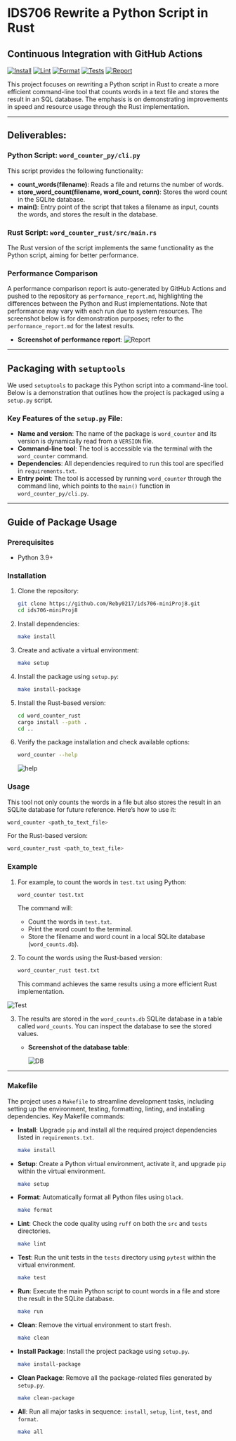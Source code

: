 # IDS706 Rewrite a Python Script in Rust

## Continuous Integration with GitHub Actions
[![Install](https://github.com/Reby0217/ids706-miniProj8/actions/workflows/install.yml/badge.svg)](https://github.com/Reby0217/ids706-miniProj8/actions/workflows/install.yml)
[![Lint](https://github.com/Reby0217/ids706-miniProj8/actions/workflows/lint.yml/badge.svg)](https://github.com/Reby0217/ids706-miniProj8/actions/workflows/lint.yml)
[![Format](https://github.com/Reby0217/ids706-miniProj8/actions/workflows/format.yml/badge.svg)](https://github.com/Reby0217/ids706-miniProj8/actions/workflows/format.yml)
[![Tests](https://github.com/Reby0217/ids706-miniProj8/actions/workflows/test.yml/badge.svg)](https://github.com/Reby0217/ids706-miniProj8/actions/workflows/test.yml)
[![Report](https://github.com/Reby0217/ids706-miniProj8/actions/workflows/report.yml/badge.svg)](https://github.com/Reby0217/ids706-miniProj8/actions/workflows/report.yml)


This project focuses on rewriting a Python script in Rust to create a more efficient command-line tool that counts words in a text file and stores the result in an SQL database. The emphasis is on demonstrating improvements in speed and resource usage through the Rust implementation. 

---

## Deliverables:

### Python Script: `word_counter_py/cli.py`

This script provides the following functionality:

- **count_words(filename)**: Reads a file and returns the number of words.
- **store_word_count(filename, word_count, conn)**: Stores the word count in the SQLite database.
- **main()**: Entry point of the script that takes a filename as input, counts the words, and stores the result in the database.

### Rust Script: `word_counter_rust/src/main.rs`

The Rust version of the script implements the same functionality as the Python script, aiming for better performance.


### Performance Comparison

A performance comparison report is auto-generated by GitHub Actions and pushed to the repository as `performance_report.md`, highlighting the differences between the Python and Rust implementations. Note that performance may vary with each run due to system resources. The screenshot below is for demonstration purposes; refer to the `performance_report.md` for the latest results.

  - **Screenshot of performance report**:
    ![Report](screenshots/report.png)

---

## Packaging with `setuptools`

We used `setuptools` to package this Python script into a command-line tool. Below is a demonstration that outlines how the project is packaged using a `setup.py` script.

### Key Features of the `setup.py` File:
- **Name and version**: The name of the package is `word_counter` and its version is dynamically read from a `VERSION` file.
- **Command-line tool**: The tool is accessible via the terminal with the `word_counter` command.
- **Dependencies**: All dependencies required to run this tool are specified in `requirements.txt`.
- **Entry point**: The tool is accessed by running `word_counter` through the command line, which points to the `main()` function in `word_counter_py/cli.py`.

---

## Guide of Package Usage

### Prerequisites

- Python 3.9+

### Installation

1. Clone the repository:

   ```bash
   git clone https://github.com/Reby0217/ids706-miniProj8.git
   cd ids706-miniProj8
   ```

2. Install dependencies:

   ```bash
   make install
   ```

3. Create and activate a virtual environment:
   ```bash
   make setup
   ```

4. Install the package using `setup.py`:
   ```bash
   make install-package
   ```

5. Install the Rust-based version:
   ```bash
   cd word_counter_rust
   cargo install --path .
   cd ..
   ```

6. Verify the package installation and check available options:
   ```bash
   word_counter --help
   ```

   ![help](screenshots/help.png)

### Usage 

This tool not only counts the words in a file but also stores the result in an SQLite database for future reference. Here’s how to use it:

   ```bash
   word_counter <path_to_text_file>
   ```

For the Rust-based version:

   ```bash
   word_counter_rust <path_to_text_file>
   ```

### Example

1. For example, to count the words in `test.txt` using Python:

   ```bash
   word_counter test.txt
   ```

   The command will:
   - Count the words in `test.txt`.
   - Print the word count to the terminal.
   - Store the filename and word count in a local SQLite database (`word_counts.db`).

2. To count the words using the Rust-based version:

   ```bash
   word_counter_rust test.txt
   ```

   This command achieves the same results using a more efficient Rust implementation.
  
![Test](screenshots/test.png)


3. The results are stored in the `word_counts.db` SQLite database in a table called `word_counts`. You can inspect the database to see the stored values.

   - **Screenshot of the database table**:
   
      ![DB](screenshots/db.png)


---

### Makefile

The project uses a `Makefile` to streamline development tasks, including setting up the environment, testing, formatting, linting, and installing dependencies. Key Makefile commands:

- **Install**: Upgrade `pip` and install all the required project dependencies listed in `requirements.txt`.
  ```bash
  make install
  ```

- **Setup**: Create a Python virtual environment, activate it, and upgrade `pip` within the virtual environment.
  ```bash
  make setup
  ```

- **Format**: Automatically format all Python files using `black`.
  ```bash
  make format
  ```

- **Lint**: Check the code quality using `ruff` on both the `src` and `tests` directories.
  ```bash
  make lint
  ```

- **Test**: Run the unit tests in the `tests` directory using `pytest` within the virtual environment.
  ```bash
  make test
  ```

- **Run**: Execute the main Python script to count words in a file and store the result in the SQLite database.
  ```bash
  make run
  ```

- **Clean**: Remove the virtual environment to start fresh.
  ```bash
  make clean
  ```

- **Install Package**: Install the project package using `setup.py`.
  ```bash
  make install-package
  ```

- **Clean Package**: Remove all the package-related files generated by `setup.py`.
  ```bash
  make clean-package
  ```

- **All**: Run all major tasks in sequence: `install`, `setup`, `lint`, `test`, and `format`.
  ```bash
  make all
  ```
